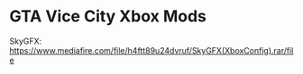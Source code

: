 # GTA Vice City Xbox Mods

SkyGFX: https://www.mediafire.com/file/h4ftt89u24dvruf/SkyGFX(XboxConfig).rar/file



